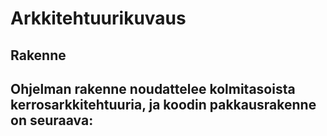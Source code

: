 <h1>Arkkitehtuurikuvaus</h1>

<h2>Rakenne<h2>
<p>Ohjelman rakenne noudattelee kolmitasoista kerrosarkkitehtuuria, ja koodin pakkausrakenne on seuraava:<p>
